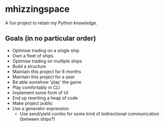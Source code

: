 # mhizzingspace
A fun project to retain my Python knowledge.

## Goals (in no particular order)
- Optimise trading on a single ship
- Own a fleet of ships
- Optimise trading on multiple ships
- Build a structure
- Maintain this project for 6 months
- Maintain this project for a year
- Be able somehow 'play' the game
- Play comfortably in CLI
- Implement some form of UI
- End up rewriting a heap of code
- Make project public
- Use a generator expression
    - Use send/yield combo for some kind of bidirectional communication (between ships?)
    
